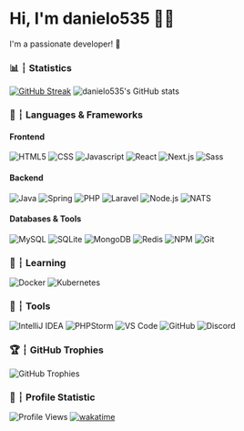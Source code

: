 # Hi, I'm danielo535 👨‍💻

I'm a passionate developer! 🚀

### 📊 ┆ Statistics
[![GitHub Streak](https://github-readme-streak-stats.herokuapp.com?user=danielo535&theme=dark&ring=fb4362&file=fb4362&currStreakNum=fb4362&currStreakLabel=fb4362&hide_border=true)](https://git.io/streak-stats) 
![danielo535's GitHub stats](https://github-readme-stats.vercel.app/api?username=danielo535&hide_border=true&show_icons=true&bg_color=151515&title_color=fb4362&icon_color=fb4362&text_bold=false&text_color=9e9e9e)



### 🧠 ┆ Languages & Frameworks
#### Frontend
<p>
  <img alt="HTML5" src="https://img.shields.io/badge/-HTML5-E34F26?style=for-the-badge&logo=html5&logoColor=white" />
  <img alt="CSS" src="https://img.shields.io/badge/-CSS-1572B6?style=for-the-badge&logo=css3&logoColor=white" />
  <img alt="Javascript" src="https://img.shields.io/badge/-Javascript-F7DF1E?style=for-the-badge&logo=javascript&logoColor=black" />
  <img alt="React" src="https://img.shields.io/badge/-React-61DAFB?style=for-the-badge&logo=react&logoColor=black" />
  <img alt="Next.js" src="https://img.shields.io/badge/-Next.js-000000?style=for-the-badge&logo=nextdotjs&logoColor=white" />
  <img alt="Sass" src="https://img.shields.io/badge/-Sass-CC6699?style=for-the-badge&logo=sass&logoColor=white" />
</p>

#### Backend
<p>
  <img alt="Java" src="https://img.shields.io/badge/-Java-007396?style=for-the-badge&logo=openjdk&logoColor=white" />
  <img alt="Spring" src="https://img.shields.io/badge/-Spring-6DB33F?style=for-the-badge&logo=spring&logoColor=white" />
  <img alt="PHP" src="https://img.shields.io/badge/-PHP-777BB4?style=for-the-badge&logo=php&logoColor=white" />
  <img alt="Laravel" src="https://img.shields.io/badge/-Laravel-FF2D20?style=for-the-badge&logo=laravel&logoColor=white" />
  <img alt="Node.js" src="https://img.shields.io/badge/-Node.js-339933?style=for-the-badge&logo=Node.js&logoColor=white" />
  <img alt="NATS" src="https://img.shields.io/badge/-NATS-1E90FF?style=for-the-badge&logo=natsdotio&logoColor=white" />
</p>

#### Databases & Tools
<p>
  <img alt="MySQL" src="https://img.shields.io/badge/-MySQL-4479A1?style=for-the-badge&logo=MySQL&logoColor=white" />
  <img alt="SQLite" src="https://img.shields.io/badge/-SQLite-003B57?style=for-the-badge&logo=SQLite&logoColor=white" />
  <img alt="MongoDB" src="https://img.shields.io/badge/-MongoDB-47A248?style=for-the-badge&logo=mongodb&logoColor=white" />
  <img alt="Redis" src="https://img.shields.io/badge/-Redis-DC382D?style=for-the-badge&logo=Redis&logoColor=white" />
  <img alt="NPM" src="https://img.shields.io/badge/-NPM-CB3837?style=for-the-badge&logo=npm&logoColor=white" />
  <img alt="Git" src="https://img.shields.io/badge/-Git-F05032?style=for-the-badge&logo=git&logoColor=white" />
</p>

### 🧠 ┆ Learning
<p>
  <img alt="Docker" src="https://img.shields.io/badge/-Docker-2496ED?style=for-the-badge&logo=Docker&logoColor=white" />
  <img alt="Kubernetes" src="https://img.shields.io/badge/-Kubernetes-326CE5?style=for-the-badge&logo=kubernetes&logoColor=white" />
</p>

### 🫠 ┆ Tools
<p>
  <img alt="IntelliJ IDEA" src="https://img.shields.io/badge/-IntelliJ%20IDEA-000000?style=for-the-badge&logo=intellijidea&logoColor=white" />
  <img alt="PHPStorm" src="https://img.shields.io/badge/-PHPStorm-18117D?style=for-the-badge&logo=phpstorm&logoColor=white" />
  <img alt="VS Code" src="https://img.shields.io/badge/-VS%20Code-007ACC?style=for-the-badge&logo=visualstudiocode&logoColor=white" />
  <img alt="GitHub" src="https://img.shields.io/badge/-GitHub-181717?style=for-the-badge&logo=github&logoColor=white" />
  <img alt="Discord" src="https://img.shields.io/badge/-Discord-5865F2?style=for-the-badge&logo=Discord&logoColor=white" />
</p>

### 🏆 ┆ GitHub Trophies
![GitHub Trophies](https://github-profile-trophy.vercel.app/?username=danielo535&theme=darkhub&no-frame=true&row=1&column=6&margin-w=15&margin-h=15)

### 👀 ┆ Profile Statistic
![Profile Views](https://visitor-badge.laobi.icu/badge?page_id=danielo535.danielo535) [![wakatime](https://wakatime.com/badge/user/018deaf3-07e4-427e-bf2f-2388741db137.svg)](https://wakatime.com/@018deaf3-07e4-427e-bf2f-2388741db137)

